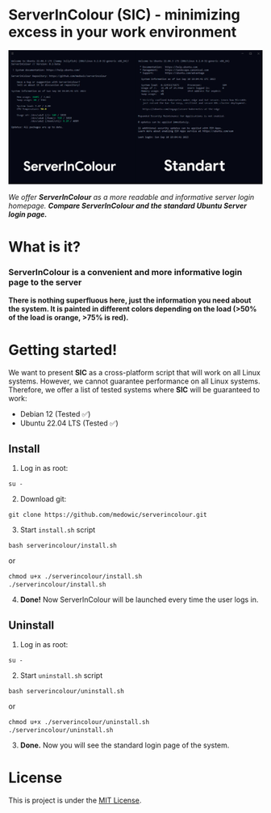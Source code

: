 # ServerInColour (SIC) - minimizing excess in your work environment

![ServerInColour Demonstration Screenshot](/img/demo-banner.jpg)

*We offer **ServerInColour** as a more readable and informative server login homepage. **Compare ServerInColour and the standard Ubuntu Server login page.***

# What is it?

### ServerInColour is a convenient and more informative login page to the server
**There is nothing superfluous here, just the information you need about the system. It is painted in different colors depending on the load (>50% of the load is orange, >75% is red).**

# Getting started!

We want to present **SIC** as a cross-platform script that will work on all Linux systems.
However, we cannot guarantee performance on all Linux systems.
Therefore, we offer a list of tested systems where **SIC** will be guaranteed to work:

- Debian 12 (Tested ✅)
- Ubuntu 22.04 LTS (Tested ✅)

## Install
1. Log in as root:
```
su -
```
2. Download git:
```
git clone https://github.com/medowic/serverincolour.git
```
3. Start `install.sh` script
```
bash serverincolour/install.sh
```
or
```
chmod u+x ./serverincolour/install.sh
./serverincolour/install.sh
```
4. **Done!** Now ServerInColour will be launched every time the user logs in.

## Uninstall
1. Log in as root:
```
su -
```
2. Start `uninstall.sh` script
```
bash serverincolour/uninstall.sh
```
or
```
chmod u+x ./serverincolour/uninstall.sh
./serverincolour/uninstall.sh
```
3. **Done.** Now you will see the standard login page of the system.

# License
This is project is under the [MIT License](https://raw.githubusercontent.com/medowic/serverincolour/master/LICENSE).
